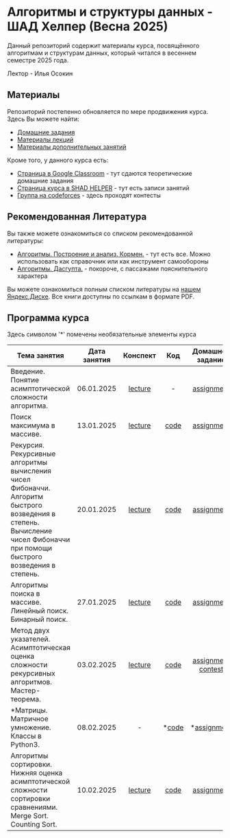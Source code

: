 # Алгоритмы и структуры данных - ШАД Хелпер (Весна 2025)

Данный репозиторий содержит материалы курса, посвящённого алгоритмам и структурам данных, который читался в весеннем семестре 2025 года. 

Лектор - Илья Осокин


## Материалы 

Репозиторий постепенно обновляется по мере продвижения курса. Здесь Вы можете найти:

- [Домашние задания](/home_assignments/)
- [Материалы лекций](/lectures/)
- [Материалы дополнительных занятий](/lectures/extra/)

Кроме того, у данного курса есть:

- [Страница в Google Classroom](https://classroom.google.com/c/NzQzODkzNTExNDY3) - тут сдаются теоретические домашние задания
- [Страница курса в SHAD HELPER](https://shadhelper.com/members/courses/course103207534397) - тут есть записи занятий
- [Группа на codeforces](https://codeforces.com/group/Y4DNzgBYCr) - здесь проходят контесты

## Рекомендованная Литература

Вы также можете ознакомиться со списком рекомендованной литературы:

- [Алгоритмы. Построение и анализ. Кормен.](https://disk.yandex.ru/i/CLzI0vEW4W3gXQ) - тут есть все. Можно использовать как справочник или как инструмент самообороны
- [Алгоритмы. Дасгупта.](https://disk.yandex.ru/i/ur9vX1VuXMKeWg) - покороче, с пассажами пояснительного характера

Вы можете ознакомиться полным списком литературы на [нашем Яндекс.Диске](https://disk.yandex.ru/d/li8Xj1NekV4gPA). Все книги доступны по ссылкам в формате PDF.


## Программа курса

Здесь символом '*' помечены необязательные элементы курса

|                      Тема занятия                      |  Дата занятия | Конспект | Код | Домашнее задание |  Дедлайн  |
|------------------------------------------------------|:----------------:|:---------------:|:----------:|:----------------:|:---------:|
| Введение. Понятие асимптотической сложности алгоритма. |    06.01.2025    | [lecture](/lectures/01_intro_complexities/alg_sh_06.01.24_notes_intro_complexities.pdf) | - | [assignment](/home_assignments/ha01/algsh_ha01_2025.pdf) | 12.01.2025 |
|       Поиск максимума в массиве.                        |    13.01.2025    | [lecture](/lectures/02_max_extraction/alg_sh_13.01.25_notes_max_extraction.pdf)         | [code](/lectures/02_max_extraction/alg_sh_13.01.25_seminar_max_extraction.ipynb) | [assignment](/home_assignments/ha02/algsh_ha02_2025.ipynb) | 26.01.2025 |
| Рекурсия. Рекурсивные алгоритмы вычисления чисел Фибоначчи. Алгоритм быстрого возведения в степень. Вычисление чисел Фибоначчи при помощи быстрого возведения в степень. | 20.01.2025 | [lecture](/lectures/03_recursion_fibonacci/alg_sh_20.01.25_notes_recursion_fibonacci.pdf) | [code](/lectures/03_recursion_fibonacci/alg_sh_20.01.25_recursion_fibonacci.ipynb) | [assignment](/home_assignments/ha03/algsh_ha03_2025.ipynb) | 26.01.2025 |
| Алгоритмы поиска в массиве. Линейный поиск. Бинарный поиск. | 27.01.2025 | [lecture](/lectures/04_bin_search_cows/alg_sh_27.01.25_bin_search_cows.pdf) | [code](/lectures/04_bin_search_cows/alg_sh_27.01.25_bin_search_cows.ipynb) | [assignment](/home_assignments/ha04/algsh_ha04_2025.ipynb) |  09.02.2025 |
| Метод двух указателей. Асимптотическая оценка сложности рекурсивных алгоритмов. Мастер-теорема. | 03.02.2025 | [lecture](/lectures/05_two_pointers_master_theorem/alg_sh_03.02.25_two_pointers.pdf) | [code](/lectures/05_two_pointers_master_theorem/alg_sh_03.02.25_two_pointers.ipynb) | [assignment](/home_assignments/ha05/algsh_ha05_2025.pdf) </br> [contest](https://codeforces.com/group/Y4DNzgBYCr/contest/585569) | 09.02.2025 </br> 16.02.2025 |
| *Матрицы. Матричное умножение. Классы в Python3. | 08.02.2025 | - | *[code](/lectures/extra/01_matrix_multiplication_classes/sem_matrix_multiplication_classes.ipynb) | *[assignment](/home_assignments/extra/ha01/algsh_extra_ha01_2025.txt) | - |
| Алгоритмы сортировки. Нижняя оценка асимптотической сложности сортировки сравнениями. Merge Sort. Counting Sort. | 10.02.2025 | [lecture](/lectures/06_sorting_algorithms/lec_sorting_algorithms.pdf) | [code](/lectures/06_sorting_algorithms/sem_sorting_algorithms.ipynb) | [assignment](/home_assignments/ha06/algsh_ha06_2025.ipynb) | 16.02.2025 |
